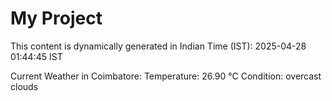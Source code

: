 # My Project

This content is dynamically generated in Indian Time (IST): 2025-04-28 01:44:45 IST


Current Weather in Coimbatore:
Temperature: 26.90 °C
Condition: overcast clouds
